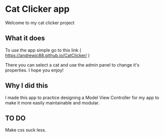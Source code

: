 # Cat Clicker app
Welcome to my cat clicker project
## What it does
To use the app simple go to this link ( https://andrewjc88.github.io/CatClicker/ )

There you can select a cat and use the admin panel to change it's properties. I hope you enjoy!

## Why I did this
I made this app to practice designing a Model View Controller for my app to make it more easily maintainable and modular.  

## TO DO
Make css suck less. 
